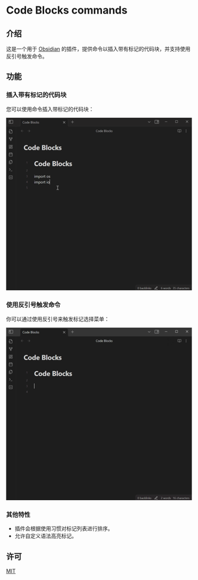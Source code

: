 # Code Blocks commands

## 介绍

这是一个用于 [Obsidian](https://obsidian.md) 的插件，提供命令以插入带有标记的代码块，并支持使用反引号触发命令。

## 功能

### 插入带有标记的代码块

您可以使用命令插入带标记的代码块：

![list-languages](./images/list-languages.gif)

### 使用反引号触发命令

你可以通过使用反引号来触发标记选择菜单：

![trigger-suggestions](./images/trigger-suggestions.gif)

### 其他特性

- 插件会根据使用习惯对标记列表进行排序。
- 允许自定义语法高亮标记。

## 许可

[MIT](/LICENSE)
